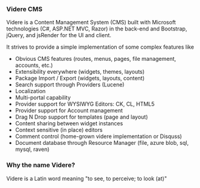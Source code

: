 ### Videre CMS
Videre is a Content Management System (CMS) built with Microsoft technologies (C#, ASP.NET MVC, Razor) in the back-end and Bootstrap, jQuery, and jsRender for the UI and client.  

It strives to provide a simple implementation of some complex features like

* Obvious CMS features (routes, menus, pages, file management, accounts, etc.)
* Extensibility everywhere (widgets, themes, layouts)
* Package Import / Export (widgets, layouts, content)
* Search support through Providers (Lucene)
* Localization
* Multi-portal capability
* Provider support for WYSIWYG Editors: CK, CL, HTML5
* Provider support for Account management
* Drag N Drop support for templates (page and layout)
* Content sharing between widget instances
* Context sensitive (in place) editors
* Comment control (home-grown videre implementation or Disquss)
* Document database through Resource Manager (file, azure blob, sql, mysql, raven)


### Why the name Videre?
Videre is a Latin word meaning "to see, to perceive; to look (at)"
